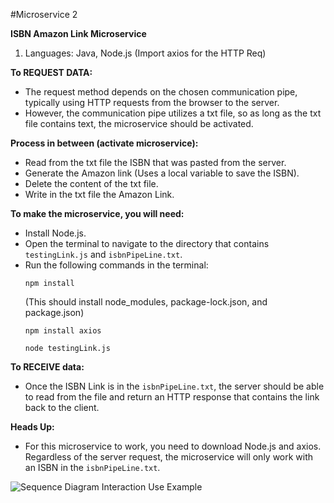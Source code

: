 #Microservice 2

**ISBN Amazon Link Microservice**

1. Languages: Java, Node.js (Import axios for the HTTP Req)

**To REQUEST DATA:**
   - The request method depends on the chosen communication pipe, typically using HTTP requests from the browser to the server.
   - However, the communication pipe utilizes a txt file, so as long as the txt file contains text, the microservice should be activated.

**Process in between (activate microservice):**
   - Read from the txt file the ISBN that was pasted from the server.
   - Generate the Amazon link (Uses a local variable to save the ISBN).
   - Delete the content of the txt file.
   - Write in the txt file the Amazon Link.

**To make the microservice, you will need:**
   - Install Node.js.
   - Open the terminal to navigate to the directory that contains `testingLink.js` and `isbnPipeLine.txt`.
   - Run the following commands in the terminal:
     ```
     npm install
     ```
     (This should install node_modules, package-lock.json, and package.json)
     ```
     npm install axios
     ```
     ```
     node testingLink.js
     ```

**To RECEIVE data:**
   - Once the ISBN Link is in the `isbnPipeLine.txt`, the server should be able to read from the file and return an HTTP response that contains the link back to the client.

**Heads Up:**
   - For this microservice to work, you need to download Node.js and axios. Regardless of the server request, the microservice will only work with an ISBN in the `isbnPipeLine.txt`.

![Sequence Diagram Interaction Use Example](https://github.com/michellenieto5/Microservice2/assets/114846462/43def2b2-c55e-4d6b-a5e2-374ae645c954)
